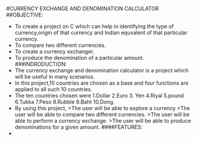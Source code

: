 #CURRENCY EXCHANGE AND DENOMINATION CALCULATOR
##OBJECTIVE:
* To create a project on C which can help in identifying the type of currency,origin of that currency and Indian equvalent of that particular currency.
* To compare two different currencies.
* To create a currency exchanger.
* To produce the denomination of a particular amount.
###INDRODUCTION:
 * The currency exchange and denomination calculator is a project which will be useful in many scenarios.
 * In this project,10 countries are chosen as a base and  four functions are  applied to all such 10 countries.
 * The ten countries chosen were 1.Dollar   2.Euro  3. Yen 4.Riyal  5.pound  6.Tukka 7.Peso   8.Rubble  9.Baht 10.Dong.
 * By using this project,
         >The user will be able to explore a currency
         >The user will be able to compare two different currencies.
         >The user will be able to perform a currency exchange.
         >The user will be able to produce denominations for a given amount.
 ####FEATURES:
  *
  

         
